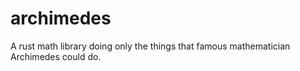 # archimedes
A rust math library doing only the things that famous mathematician Archimedes could do.

